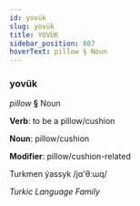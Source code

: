 ```yaml
---
id: yovük
slug: yovük
title: YOVÜK
sidebar_position: 807
hoverText: pillow § Noun
---
```


### yovük

*pillow* **§** Noun

**Verb**: to be a pillow/cushion

**Noun**: pillow/cushion

**Modifier**: pillow/cushion-related

Turkmen ýassyk /jɑ'θːɯq/

*Turkic Language Family*